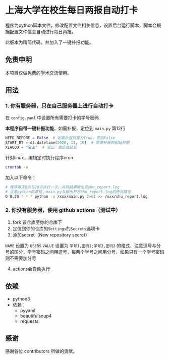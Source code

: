 # 上海大学在校生每日两报自动打卡

程序为python脚本文件，修改配置文件相关信息，设置后台运行脚本，脚本会根据配置文件信息自动进行每日两报。

此版本为精简代码，并加入了一键补报功能。

## 免责申明

本项目仅做免费的学术交流使用。

## 用法

### 1. 你有服务器，只在自己服务器上进行自动打卡

在 `config.yaml` 中设置所有需要打卡的学号密码

**本程序自带一键补报功能**，如需补报，定位到 `main.py` 第12行

```python
NEED_BEFORE = False  # 如需补报则置为True，否则False
START_DT = dt.datetime(2020, 11, 10)  # 需要补报的起始日期
XIAOQU = "宝山"  # 宝山、嘉定或延长
```

针对linux，编辑定时执行程序cron

```bash
crontab -e
```

加入以下命令：

```bash
# 程序每天8点与20点执行一次，并将结果输出至shu_report.log
# 注意python的路径，main.py与输出日志shu_report.log的绝对路径
0 8,20 * * * python -u /xxx/main.py 2>&1 >> /xxx/shu_report.log
```

### 2. 你没有服务器，使用 github actions（测试中）

1. fork 该仓库至你的仓库下
2. 定位到你的仓库的`Settings`的`Secrets`选项卡
3. 添加secret（New repository secret）

`NAME` 设置为 `USERS`
`VALUE` 设置为 `学号1,密码1;学号2,密码2` 的格式，注意逗号与分号的区分，学号密码之间用逗号，每两个学号之间用分号，如果只有一个学号密码则不需要加分号

4. actions会自动执行

## 依赖

- python3
- 依赖：
  - pyyaml
  - beautifulsoup4
  - requests

## 感谢

感谢各位 contributors 所做的贡献。